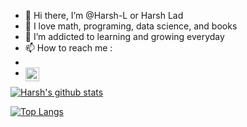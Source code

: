 - 👋 Hi there, I’m @Harsh-L or Harsh Lad
- 👀 I love math, programing, data science, and books
- 🌱 I’m addicted to learning and growing everyday
- 📫 How to reach me :
- <!--- 🏢 [LinkedIn](https://www.linkedin.com/in/harsh-lad) --->
- <a href= "https://www.linkedin.com/in/harsh-lad"><img align="left" alt="Harsh's LinkedIn" width="22px" src="https://raw.githubusercontent.com/peterthehan/master/assets/linkedin.svg">
  </a>

[![Harsh's github stats](https://github-readme-stats.vercel.app/api?username=Harsh-L&count_private=true&show_icons=true&theme=radical&hide_rank=false)]()

[![Top Langs](https://github-readme-stats.vercel.app/api/top-langs/?username=Harsh-L)]()
<!---
Harsh-L/Harsh-L is a ✨ special ✨ repository because its `README.md` (this file) appears on your GitHub profile.
You can click the Preview link to take a look at your changes.
--->
